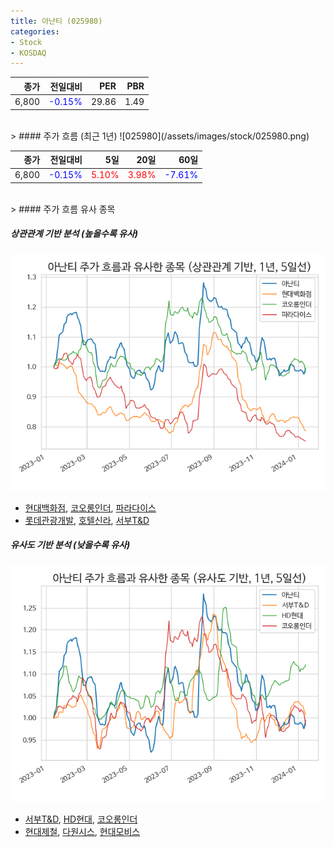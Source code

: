 ```yaml
---
title: 아난티 (025980)
categories:
- Stock
- KOSDAQ
---
```


|종가|전일대비|PER|PBR|
|---:|-------:|--:|---:|
|6,800|<span style="color: blue">-0.15%</span>|29.86|1.49|

<!-- more -->
<br>
> #### 주가 흐름 (최근 1년)
![025980](/assets/images/stock/025980.png)

|종가|전일대비|5일|20일|60일|
|---:|-------:|--:|---:|---:|
|6,800|<span style="color: blue">-0.15%</span>|<span style="color: red">5.10%</span>|<span style="color: red">3.98%</span>|<span style="color: blue">-7.61%</span>|

<br>
> #### 주가 흐름 유사 종목

##### 상관관계 기반 분석 (높을수록 유사)
![025980](/assets/images/stock/025980_corr.png)
- [현대백화점](/069960/), [코오롱인더](/120110/), [파라다이스](/034230/)
- [롯데관광개발](/032350/), [호텔신라](/008770/), [서부T&D](/006730/)

##### 유사도 기반 분석 (낮을수록 유사)	
![025980](/assets/images/stock/025980_sim.png)
- [서부T&D](/006730/), [HD현대](/267250/), [코오롱인더](/120110/)
- [현대제철](/004020/), [다원시스](/068240/), [현대모비스](/012330/)